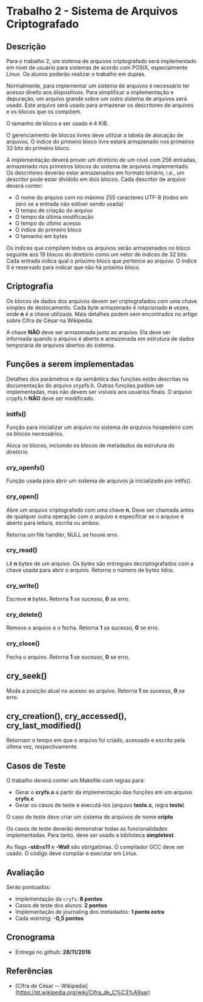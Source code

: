 # Trabalho 2 - Sistema de Arquivos Criptografado

## Descrição

Para o trabalho 2, um sistema de arquivos criptografado será implementado em nível de usuário para sistemas de acordo com POSIX, especialmente Linux. Os alunos poderão realizar o trabalho em duplas.

Normalmente, para implementar um sistema de arquivos é necessário ter acesso direito aos dispositivos. Para simplificar a implementação e depuração, um arquivo grande sobre um outro sistema de arquivos será usado. Este arquivo será usado para armazenar os descritores de arquivos e os blocos que os compõem.

O tamanho de bloco a ser usado é 4 KiB.

O gerenciamento de blocos livres deve utilizar a tabela de alocação de arquivos. O índice do primeiro bloco livre estará armazenado nos primeiros 32 bits do primeiro bloco. 

A implementação deverá prover um diretório de um nível com 256 entradas, armazenado nos primeiros blocos do sistema de arquivos implementado. Os descritores deverão estar armazenados em formato binário, i.e., um descritor pode estar dividido em dois blocos. Cada descritor de arquivo deverá conter:

- O nome do arquivo com no máximo 255 caracteres UTF-8 (todos em zero se a entrada não estiver sendo usada)
- O tempo de criação do arquivo
- O tempo da última modificação
- O tempo do último acesso
- O índice do primeiro bloco
- O tamanho em bytes

Os índices que compõem todos os arquivos serão armazenados no bloco seguinte aos 19 blocos do diretório como um vetor de índices de 32 bits. Cada entrada indica qual o próximo bloco que pertence ao arquivo. O índice 0 é reservado para indicar que não há próximo bloco.

## Criptografia

Os blocos de dados dos arquivos devem ser criptografados com uma chave simples de deslocamento. Cada byte armazenado é rotacionado **n** vezes, onde **n** é a chave utilizada. Mais detalhes podem sem encontrados no artigo sobre Cifra de César na Wikipedia.

A chave **NÃO** deve ser armazenada junto ao arquivo. Ela deve ser informada quando o arquivo é aberto e armazenada em estrutura de dados temporária de arquivos abertos do sistema.

## Funções a serem implementadas

Detalhes dos parâmetros e da semântica das funções estão descritas na documentação do arquivo crypfs.h. Outras funções podem ser implementadas, mas não devem ser visíveis aos usuários finais. O arquivo crypfs.h **NÃO** deve ser modificado.

### initfs()

Função para inicializar um arquivo no sistema de arquivos hospedeiro com os blocos necessários.

Aloca os blocos, incluindo os blocos de metadados da estrutura do diretório.

### cry_openfs()

Função usada para abrir um sistema de arquivos já inicializado por initfs().


### cry_open()

Abre um arquivo criptografado com uma chave **n**. Deve ser chamada antes de qualquer outra operação com o arquivo e especificar se o arquivo é aberto para leitura, escrita ou ambos.

Retorna um file handler, NULL se houve erro.

### cry_read()

Lê **n** bytes de um arquivo. Os bytes são entregues decriptografados com a chave usada para abrir o arquivo. Retorna o número de bytes lidos.

### cry_write()

Escreve **n** bytes. Retorna **1** se sucesso, **0** se erro.

### cry_delete()

Remove o arquivo e o fecha.  Retorna **1** se sucesso, **0** se erro.

### cry_close()

Fecha o arquivo.  Retorna **1** se sucesso, **0** se erro.

## cry_seek()

Muda a posição atual no acesso ao arquivo. Retorna **1** se sucesso, **0** se erro.

## cry_creation(), cry_accessed(), cry_last_modified()

Retornam o tempo em que o arquivo foi criado, acessado e escrito pela última vez, respectivamente.

## Casos de Teste

O trabalho deverá conter um Makefile com regras para:

- Gerar o **cryfs.o** a partir da implementação das funções em um arquivo **cryfs.c**
- Gerar os casos de teste e executá-los (arquivo **teste.c**, regra **teste**)

O caso de teste deve criar um sistema de arquivos de nome **cripto**

Os casos de teste deverão demonstrar todas as funcionalidades implementadas. Para tanto, deve ser usado a biblioteca **simpletest**.

As flags **-std=c11** e **-Wall** são obrigatórias. O compilador GCC deve ser usado. O código deve compilar e executar em Linux.

## Avaliação

Serão pontuados:

- Implementação da `cryfs`: **8 pontos**
- Casos de teste dos alunos: **2 pontos**
- Implementação de journaling dos metadados: **1 ponto extra**
- Cada *warning*: **-0,5 pontos**


## Cronograma

- Entrega no github: **28/11/2016**

## Referências

* [Cifra de César -- Wikipedia] (https://pt.wikipedia.org/wiki/Cifra_de_C%C3%A9sar)
